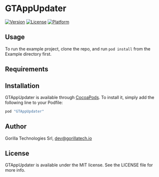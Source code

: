 # GTAppUpdater

[![Version](https://img.shields.io/cocoapods/v/GTAppUpdater.svg?style=flat)](http://cocoapods.org/pods/GTAppUpdater)
[![License](https://img.shields.io/cocoapods/l/GTAppUpdater.svg?style=flat)](http://cocoapods.org/pods/GTAppUpdater)
[![Platform](https://img.shields.io/cocoapods/p/GTAppUpdater.svg?style=flat)](http://cocoapods.org/pods/GTAppUpdater)

## Usage

To run the example project, clone the repo, and run `pod install` from the Example directory first.

## Requirements

## Installation

GTAppUpdater is available through [CocoaPods](http://cocoapods.org). To install
it, simply add the following line to your Podfile:

```ruby
pod "GTAppUpdater"
```

## Author

Gorilla Technologies Srl, dev@gorillatech.io

## License

GTAppUpdater is available under the MIT license. See the LICENSE file for more info.
